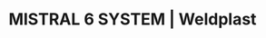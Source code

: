 ---
Link: "file:/Users/vinayakpatel/Downloads/www.weldplast.cz/mistral-6-system209"
product_name: "MISTRAL 6 SYSTEM230 V / 3400 W, (topná trubka ø50 mm)"
product_id: "Obj. číslo:146.701"
title: "MISTRAL 6 SYSTEM | Weldplast"
product_desc: "Dvě modelové řady jsou k dispozici ve verzi Leister MISTRAL 6 SYSTEM. Se svými bezuhlíkovými motory jsou tato kompaktní horkovzdušná dmychadla určena pro dlouhodobý nepřetržitý provoz. Zařízení Leister MISTRAL 6 SYSTEM pracuje s uzavřeným okruhem regulace (konkrétní teplota) a lze jej ovládat buď pomocí integrované ovládací jednotky nebo externím rozhraním.Bezuhlíkový motor dmychadla pro nepřetržitý provozIntegrovaná ochrana zařízení a topného tělesaMISTRAL 6 SYSTEM navíc nabízí:Možnost nezávisle regulovat ohřev a objem vzduchu pomocí “e-drive”Funkce automatického chlazeníDálkové ovládání teploty a objemu vzduchu pomocí rozhraníIntegrovaná termosondaDigitální zobrazení aktuálních / požadovaných hodnot"
product_specs: "Značka konformity, Třída ochrany II, NapětíV~230, PříkonW3400, FrekvenceHz50 / 60, Max. teplota°C650, Průtok vzduchul/min100 - 350, Statický tlakPa2500, Úroveň hlučnosti LpAdB65, Hmotnostkg1,4, Druh certifikaceCCA"
product_downloads: "MISTRAL - manuál CZ																								stáhnout																								, MISTRAL - produktový list																								stáhnout																								, TECHNOLOGIE HORKÉHO VZDUCHU - katalog																								stáhnout																								"
href: "https://www.weldplast.cz/files/mistral-premium-system-manual-cz.pdf, https://www.weldplast.cz/files/mistral-premium-system-manual-cz.pdf, https://www.weldplast.cz/files/mistral-premium-system-produktovy-list.pdf, https://www.weldplast.cz/files/mistral-premium-system-produktovy-list.pdf, https://www.weldplast.cz/files/katalog-ph-web.pdf, https://www.weldplast.cz/files/katalog-ph-web.pdf"
accessories: "Adaptér z ø 50,5 mm na ø 62 mmTryska tubulární (ø 50.5 mm) 590 x 420 x 1,7 mmTrubka prodlužovací, násuvná (ø 50.5 mm), 160 x ø 36.5 mm, pro LE 3300Tryska tubulární (ø 50.5 mm) 836 x 660 x 1 mmTryska tubulární (ø 50.5 mm) 900 x 800 x 0,9 mmTryska tubulární (ø 50.5 mm) 460 x 300 x 2 mmPotenciometr externí,10 kΩ, 3 m kabel (MISTRAL PREMIUM)Filtr sání, Ø 38 mm, nerez (MISTRAL,MONO,IGNITER)Spona hadice, ø 60 mmHadice vzduchová, ø 38 mm, PVCPříruba připojovací (ø 50.5/70 mm), násuvnáKabel termosondy prodlužovací, 10 mKabel termosondy prodlužovací, 4 mKabel termosondy prodlužovací, 2 mTermosonda s 1m kabelem a zástrčkou (CSS easy)Adaptér (ø 50,5 mm)na ø 36.5 mmTryska reflektorová U (ø 50,5 mm)45 x 250 mm, přímáTryska reflektorová děrovaná (ø 50,5 mm)130 x 150 mm, přímáTryska reflektorová zavírací (ø 50,5 mm)ø 70 mm x 70 mmTryska reflektorová zavírací (ø 50,5 mm)ø 125 mm x 22 mmTryska reflektorová děrovaná (ø 50,5 mm)85 x 85 mm, přímáTryska štěrbinová (ø 50,5 mm)150 x 12 mm, přímáTryska přeplátovací (ø 50 mm)70 x 10 mm, přímáTryska tubulární (ø 50 mm)106 x 162 mm, 90° zahnutáTryska reflektorová děrovaná (ø 50,5 mm)ø 65 mm, přímáTryska přeplátovací (ø 50 mm)300 x 6 mm, přímáTryska štěrbinová (ø 50 mm)150 x 6 mm, přímáTryska štěrbinová (ø 50 mm)100 x 4 mm, přímáTryska přeplátovací (ø 50 mm)45 x 12 mm, 350 mm dlouháRegulační jednotka CSSbez kabelu, šroubové konektory, MISTRAL 6 SYSTEM230 V / 4500 WMISTRAL 6 SYSTEM230 V / 2300 W, (topná trubka ø36,5 mm)"
similar_products: "MISTRAL 6 SYSTEM230 V / 4500 WMISTRAL 6 SYSTEM230 V / 2300 W, (topná trubka ø36,5 mm)"
---